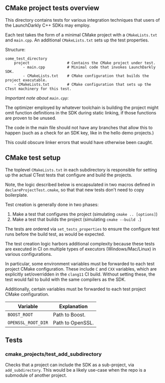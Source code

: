 ## CMake project tests overview

This directory contains tests for various integration techniques that users of the
LaunchDarkly C++ SDKs may employ.

Each test takes the form of a minimal CMake project with a `CMakeLists.txt` and `main.cpp`.
An additional `CMakeLists.txt` sets up the test properties.

Structure:

```
some_test_directory
    project                 # Contains the CMake project under test.
        - main.cpp          # Minimal code that invokes LaunchDarkly SDK.
        - CMakeLists.txt    # CMake configuration that builds the project executable.
    - CMakeLists.txt        # CMake configuration that sets up the CTest machinery for this test.
```

*Important note about `main.cpp`*:

The optimizer employed by whatever toolchain is building the project might omit function definitions in the SDK
during static linking, if those functions are proven to be unused.

The code in the main file should not have any branches that allow this to happen
(such as a check for an SDK key, like in the hello demo projects.)

This could obscure linker errors that would have otherwise been caught.

## CMake test setup

The toplevel `CMakeLists.txt` in each subdirectory is responsible for setting up
the actual CTest tests that configure and build the projects.

Note, the logic described below is encapsulated in two macros defined in `declareProjectTest.cmake`, so that
that new tests don't need to copy boilerplate.

Test creation is generally done in two phases:

1) Make a test that configures the project (simulating `cmake .. [options]`)
2) Make a test that builds the project (simulating `cmake --build .`)

The tests are ordered via `set_tests_properties` to ensure the configure test
runs before the build test, as would be expected.

The test creation logic harbors additional complexity because these tests are executed
in CI on multiple types of executors (Windows/Mac/Linux) in various configurations.

In particular, some environment variables must be forwarded to each test project CMake configuration.
These include `C` and `CXX` variables, which are explicitly set/overridden in the `clang11` CI build.
Without setting these, the test would fail to build with the same compilers as the SDK.

Additionally, certain variables must be forwarded to each test project CMake configuration.

| Variable           | Explanation      |
|--------------------|------------------|
| `BOOST_ROOT`       | Path to Boost.   |
| `OPENSSL_ROOT_DIR` | Path to OpenSSL. |

## Tests

### cmake_projects/test_add_subdirectory

Checks that a project can include the SDK as a sub-project, via `add_subdirectory`.
This would be a likely use-case when the repo is a submodule of another project.
